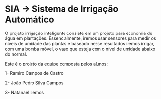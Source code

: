 # SIA -> Sistema de Irrigação Automático

O projeto irrigação inteligente consiste em um projeto para economia de água em
plantações. Essencialmente, iremos usar sensores para medir os níveis de umidade das
plantas e baseado nesse resultados iremos irrigar, com uma bomba móvel, o vaso que
esteja com o nível de umidade abaixo do normal.

 Este é o projeto da equipe composta pelos alunos:

1- Ramiro Campos de Castro 

2- João Pedro Silva Campos

3- Natanael Lemos
